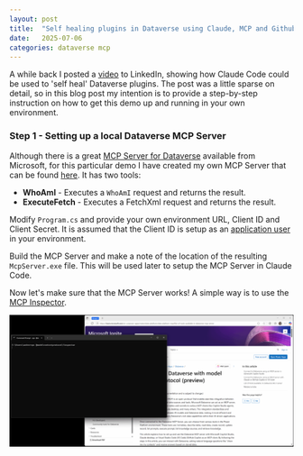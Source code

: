 ```yaml
---
layout: post
title:  "Self healing plugins in Dataverse using Claude, MCP and Github"
date:   2025-07-06
categories: dataverse mcp
---
```

A while back I posted a [video](https://www.linkedin.com/posts/andreas-adner-70b1153_claudecode-github-copilot-activity-7340113552575193089-MU7B?utm_source=share&utm_medium=member_desktop&rcm=ACoAAACM8rsBEgQIrYgb4NZAbnxwfDRk_Tu5e3w) to LinkedIn, showing how Claude Code could be used to 'self heal' Dataverse plugins. The post was a little sparse on detail, so in this blog post my intention is to provide a step-by-step instruction on how to get this demo up and running in your own environment. <!--end_excerpt-->

### Step 1 - Setting up a local Dataverse MCP Server
Although there is a great [MCP Server for Dataverse](https://learn.microsoft.com/en-us/power-apps/maker/data-platform/data-platform-mcp) available from Microsoft, for this particular demo I have created my own MCP Server that can be found [here](https://github.com/adner/SimpleDataverseMcpServer). It has two tools:

- **WhoAmI** - Executes a `WhoAmI` request and returns the result.
- **ExecuteFetch** - Executes a FetchXml request and returns the result. 

Modify `Program.cs` and provide your own environment URL, Client ID and Client Secret. It is assumed that the Client ID is setup as an [application user](https://learn.microsoft.com/en-us/power-platform/admin/manage-application-users?tabs=new#create-an-application-user) in your environment.

Build the MCP Server and make a note of the location of the resulting `McpServer.exe` file. This will be used later to setup the MCP Server in Claude Code.

Now let's make sure that the MCP Server works! A simple way is to use the [MCP Inspector](https://github.com/modelcontextprotocol/inspector).

![MCP Inspector](/images/250706_1.gif)


 